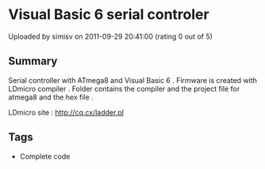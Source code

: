 # Visual Basic 6 serial controler

Uploaded by simisv on 2011-09-29 20:41:00 (rating 0 out of 5)

## Summary

Serial controller with ATmega8 and Visual Basic 6 . Firmware is created with LDmicro compiler . Folder contains the compiler and the project file for atmega8 and the hex file .  

LDmicro site : <http://cq.cx/ladder.pl>

## Tags

- Complete code
